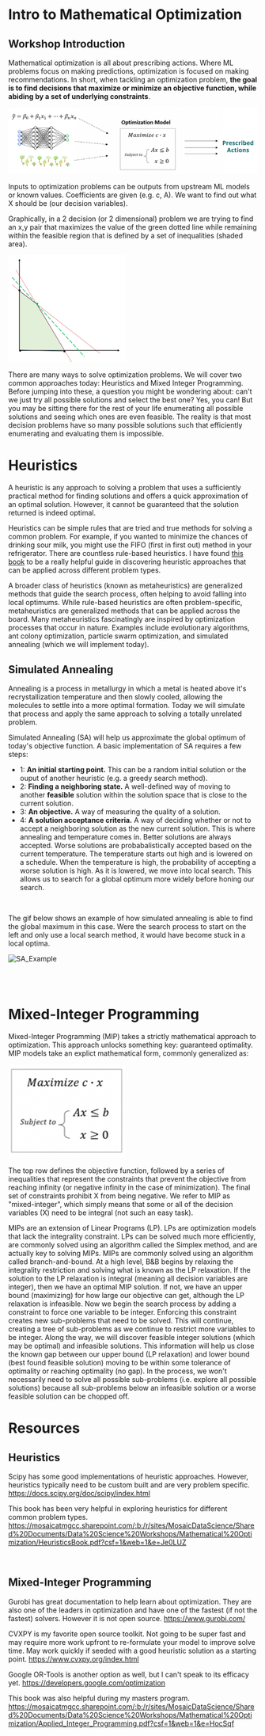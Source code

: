 # Intro to Mathematical Optimization

## Workshop Introduction

Mathematical optimization is all about prescribing actions. Where ML problems focus on making predictions, optimization is focused on making recommendations. In short, when tackling an optimization problem, **the goal is to find decisions that maximize or minimize an objective function, while abiding by a set of underlying constraints**.  

![optimization_process](./img/optimization_process.png)

Inputs to optimization problems can be outputs from upstream ML models or known values. Coefficients are given (e.g. c, A). We want to find out what X should be (our decision variables).  

Graphically, in a 2 decision (or 2 dimensional) problem we are trying to find an x,y pair that maximizes the value of the green dotted line while remaining within the feasible region that is defined by a set of inequalities (shaded area).   

![optimization_graph](./img/optimization_graph.png)

There are many ways to solve optimization problems. We will cover two common approaches today: Heuristics and Mixed Integer Programming. Before jumping into these, a question you might be wondering about: can't we just try all possible solutions and select the best one? Yes, you can! But you may be sitting there for the rest of your life enumerating all possible solutions and seeing which ones are even feasible. The reality is that most decision problems have so many possible solutions such that efficiently enumerating and evaluating them is impossible.  

# Heuristics

A heuristic is any approach to solving a problem that uses a sufficiently practical method for finding solutions and offers a quick approximation of an optimal solution. However, it cannot be guaranteed that the solution returned is indeed optimal. 

Heuristics can be simple rules that are tried and true methods for solving a common problem. For example, if you wanted to minimize the chances of drinking sour milk, you might use the FIFO (first in first out) method in your refrigerator. There are countless rule-based heuristics. I have found [this book](https://mosaicatmgcc.sharepoint.com/:b:/r/sites/MosaicDataScience/Shared%20Documents/Data%20Science%20Workshops/Mathematical%20Optimization/HeuristicsBook.pdf?csf=1&web=1&e=Je0LUZ) to be a really helpful guide in discovering heuristic approaches that can be applied across different problem types. 

A broader class of heuristics (known as metaheuristics) are generalized methods that guide the search process, often helping to avoid falling into local optimums. While rule-based heuristics are often problem-specific, metaheuristics are generalized methods that can be applied across the board. Many metaheuristics fascinatingly are inspired by optimization processes that occur in nature. Examples include evolutionary algorithms, ant colony optimization, particle swarm optimization, and simulated annealing (which we will implement today).  

## Simulated Annealing
Annealing is a process in metallurgy in which a metal is heated above it's recrystallization temperature and then slowly cooled, allowing the molecules to settle into a more optimal formation. Today we will simulate that process and apply the same approach to solving a totally unrelated problem. 

Simulated Annealing (SA) will help us approximate the global optimum of today's objective function. A basic implementation of SA requires a few steps:

- 1: **An initial starting point.** This can be a random initial solution or the ouput of another heuristic (e.g. a greedy search method). 
- 2: **Finding a neighboring state.** A well-defined way of moving to another **feasible** solution within the solution space that is close to the current solution. 
- 3: **An objective.** A way of measuring the quality of a solution. 
- 4: **A solution acceptance criteria.** A way of deciding whether or not to accept a neighboring solution as the new current solution. This is where annealing and temperature comes in. Better solutions are always accepted. Worse solutions are probabalistically accepted based on the current temperature. The temperature starts out high and is lowered on a schedule. When the temperature is high, the probability of accepting a worse solution is high. As it is lowered, we move into local search. This allows us to search for a global optimum more widely before honing our search. 

<br>

The gif below shows an example of how simulated annealing is able to find the global maximum in this case. Were the search process to start on the left and only use a local search method, it would have become stuck in a local optima. 

![SA_Example](https://upload.wikimedia.org/wikipedia/commons/d/d5/Hill_Climbing_with_Simulated_Annealing.gif)

<br>
<br>

# Mixed-Integer Programming

Mixed-Integer Programming (MIP) takes a strictly mathematical approach to optimization. This approach unlocks something key: guaranteed optimality. MIP models take an explict mathematical form, commonly generalized as:

![mip_formulation](./img/mip_general_formulation.png)

The top row defines the objective function, followed by a series of inequalities that represent the constraints that prevent the objective from reaching infinity (or negative infinity in the case of minimization). The final set of constraints prohibit X from being negative. We refer to MIP as "mixed-integer", which simply means that some or all of the decision variables (X) need to be integral (not such an easy task). 

MIPs are an extension of Linear Programs (LP). LPs are optimization models that lack the integrality constraint. LPs can be solved much more efficiently, are commonly solved using an algorithm called the Simplex method, and are actually key to solving MIPs. MIPs are commonly solved using an algorithm called branch-and-bound. At a high level, B&B begins by relaxing the integrality restriction and solving what is known as the LP relaxation. If the solution to the LP relaxation is integral (meaning all decision variables are integer), then we have an optimal MIP solution. If not, we have an upper bound (maximizing) for how large our objective can get, although the LP relaxation is infeasible. Now we begin the search process by adding a constraint to force one variable to be integer. Enforcing this constraint creates new sub-problems that need to be solved. This will continue, creating a tree of sub-problems as we continue to restrict more variables to be integer. Along the way, we will discover feasible integer solutions (which may be optimal) and infeasible solutions. This information will help us close the known gap between our upper bound (LP relaxation) and lower bound (best found feasible solution) moving to be within some tolerance of optimality or reaching optimality (no gap). In the process, we won't necessarily need to solve all possible sub-problems (i.e. explore all possible solutions) because all sub-problems below an infeasible solution or a worse feasible solution can be chopped off. 

# Resources

## Heuristics

Scipy has some good implementations of heuristic approaches. However, heuristics typically need to be custom built and are very problem specific. 
https://docs.scipy.org/doc/scipy/index.html

This book has been very helpful in exploring heuristics for different common problem types.
https://mosaicatmgcc.sharepoint.com/:b:/r/sites/MosaicDataScience/Shared%20Documents/Data%20Science%20Workshops/Mathematical%20Optimization/HeuristicsBook.pdf?csf=1&web=1&e=Je0LUZ

<br>

## Mixed-Integer Programming

Gurobi has great documentation to help learn about optimization. They are also one of the leaders in optimization and have one of the fastest (if not the fastest) solvers. However it is not open source.
https://www.gurobi.com/

CVXPY is my favorite open source toolkit. Not going to be super fast and may require more work upfront to re-formulate your model to improve solve time. May work quickly if seeded with a good heuristic solution as a starting point.
https://www.cvxpy.org/index.html

Google OR-Tools is another option as well, but I can't speak to its efficacy yet. 
https://developers.google.com/optimization

This book was also helpful during my masters program.
https://mosaicatmgcc.sharepoint.com/:b:/r/sites/MosaicDataScience/Shared%20Documents/Data%20Science%20Workshops/Mathematical%20Optimization/Applied_Integer_Programming.pdf?csf=1&web=1&e=HocSqf